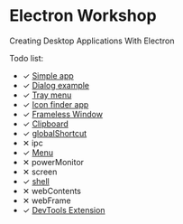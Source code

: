 # Electron Workshop

Creating Desktop Applications With Electron

Todo list:

* ✓ [Simple app](https://github.com/arifcakiroglu/electron-workshop/tree/master/simple-app)
* ✓ [Dialog example](https://github.com/arifcakiroglu/electron-workshop/tree/master/dialog-example)
* ✓ [Tray menu](https://github.com/arifcakiroglu/electron-workshop/tree/master/tray-menu)
* ✓ [Icon finder app](https://github.com/arifcakiroglu/electron-workshop/tree/master/icon-finder)
* ✓ [Frameless Window](https://github.com/arifcakiroglu/electron-workshop/tree/master/frameless-window)
* ✓ [Clipboard](https://github.com/arifcakiroglu/electron-workshop/tree/master/clipboard)
* ✓ [globalShortcut](https://github.com/arifcakiroglu/electron-workshop/tree/master/global-shortcut)
* ✕ ipc
* ✓ [Menu](https://github.com/arifcakiroglu/electron-workshop/tree/master/menu)
* ✕ powerMonitor
* ✕ screen
* ✓ [shell](https://github.com/arifcakiroglu/electron-workshop/tree/master/shell)
* ✕ webContents
* ✕ webFrame
* ✓ [DevTools Extension](https://github.com/arifcakiroglu/electron-workshop/tree/master/devtools-extension)

